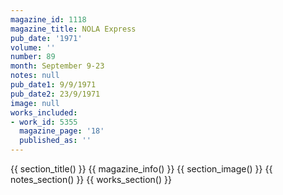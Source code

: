 ```yaml
---
magazine_id: 1118
magazine_title: NOLA Express
pub_date: '1971'
volume: ''
number: 89
month: September 9-23
notes: null
pub_date1: 9/9/1971
pub_date2: 23/9/1971
image: null
works_included:
- work_id: 5355
  magazine_page: '18'
  published_as: ''
---
```


{{ section_title() }}
{{ magazine_info() }}
{{ section_image() }}
{{ notes_section() }}
{{ works_section() }}
